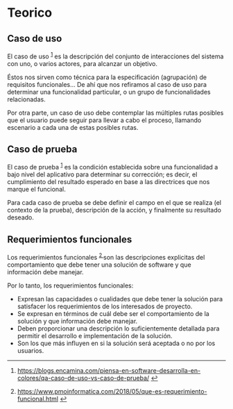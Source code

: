 # Teorico

## Caso de uso

El caso de uso <sup id="fnref:1"><a href="#fn:1" rel="footnote">1</a></sup> es la descripción del conjunto de interacciones del sistema con uno, o varios actores, para alcanzar un objetivo.

Éstos nos sirven como técnica para la especificación (agrupación) de requisitos funcionales… De ahí que nos refiramos al caso de uso para determinar una funcionalidad particular, o un grupo de funcionalidades relacionadas.

Por otra parte, un caso de uso debe contemplar las múltiples rutas posibles que el usuario puede seguir para llevar a cabo el proceso, llamando escenario a cada una de estas posibles rutas.

## Caso de prueba

El caso de prueba <sup id="fnref:1"><a href="#fn:1" rel="footnote">1</a></sup>  es la condición establecida sobre una funcionalidad a bajo nivel del aplicativo para determinar su corrección; es decir, el cumplimiento del resultado esperado en base a las directrices que nos marque el funcional.

Para cada caso de prueba se debe definir el campo en el que se realiza (el contexto de la prueba), descripción de la acción, y finalmente su resultado deseado.

## Requerimientos funcionales

Los requerimientos funcionales <sup id="fnref:2"><a href="#fn:2" rel="footnote">  2  </a></sup>   son las descripciones explicitas del comportamiento que debe tener una solución de software y que información debe manejar.


Por lo tanto, los requerimientos funcionales:

- Expresan las capacidades o cualidades que debe tener la solución para satisfacer los requerimientos de los interesados de proyecto.
- Se expresan en términos de cuál debe ser el comportamiento de la solución y que información debe manejar.
- Deben proporcionar una descripción lo suficientemente detallada para permitir el desarrollo e implementación de la solución.
- Son los que más influyen en si la solución será aceptada o no por los usuarios.


<div id="footnotes">
<hr>
<ol>
<li id="fn:1">
<p><a href="https://blogs.encamina.com/piensa-en-software-desarrolla-en-colores/qa-caso-de-uso-vs-caso-de-prueba/" rel="footnote">https://blogs.encamina.com/piensa-en-software-desarrolla-en-colores/qa-caso-de-uso-vs-caso-de-prueba/</a> <a href="#fnref:1" rev="footnote">↩</a></p>
</li>

<li id="fn:2">
<p><a href="https://www.pmoinformatica.com/2018/05/que-es-requerimiento-funcional.html" rel="footnote">https://www.pmoinformatica.com/2018/05/que-es-requerimiento-funcional.html</a> <a href="#fnref:2" rev="footnote">↩</a></p>
</li>
</ol>
</div>